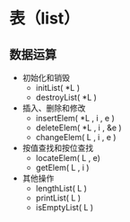 # 表（list）

## 数据运算

* 初始化和销毁
  * initList\( \*L \)
  * destroyList\( \*L \)
* 插入、删除和修改
  * insertElem\( \*L , i , e \)
  * deleteElem\( \*L , i , &e \)
  * changeElem\( L , i , e \)
* 按值查找和按位查找
  * locateElem\( L , e\)
  * getElem\( L , i \)
* 其他操作
  * lengthList\( L \)
  * printList\( L \)
  * isEmptyList\( L \)

